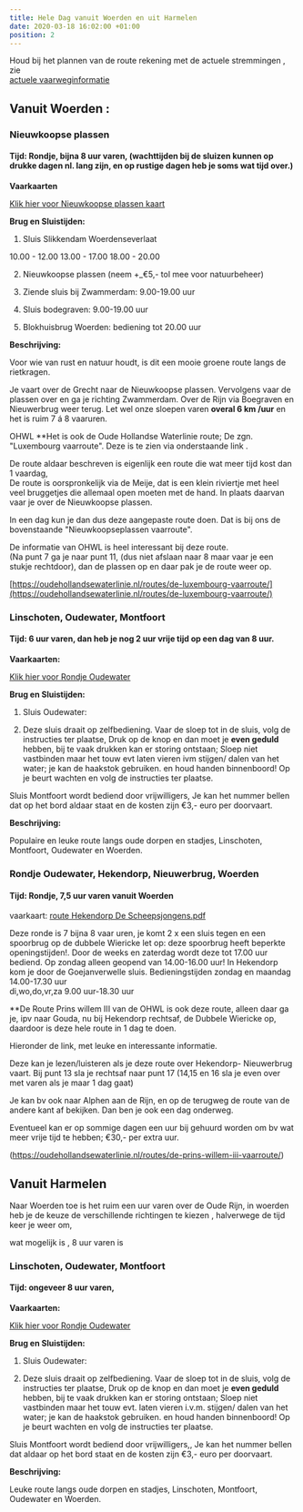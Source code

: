 ```yaml
---
title: Hele Dag vanuit Woerden en uit Harmelen
date: 2020-03-18 16:02:00 +01:00
position: 2
---
```


Houd bij het plannen van de route rekening met de actuele stremmingen , zie  
[actuele vaarweginformatie](https://vaarweginformatie.nl/frp/main/#/home)


## Vanuit Woerden : 

### Nieuwkoopse plassen

#### Tijd: Rondje, bijna 8 uur varen, (wachttijden bij de sluizen kunnen op drukke dagen nl. lang zijn, en op rustige dagen heb je soms wat tijd over.)

**Vaarkaarten**

[Klik hier voor Nieuwkoopse plassen kaart](/uploads/route%20Nieuwkoopse%20plassen%20De%20Scheepsjongens.pdf)

**Brug en Sluistijden:**

1. Sluis Slikkendam Woerdenseverlaat  

 10.00 - 12.00
 13.00 - 17.00
 18.00 - 20.00

2. Nieuwkoopse plassen (neem +\_€5,- tol mee voor natuurbeheer)

3. Ziende sluis bij Zwammerdam: 9.00-19.00 uur

4. Sluis bodegraven: 9.00-19.00 uur

5. Blokhuisbrug Woerden: bediening tot 20.00 uur

**Beschrijving:**

Voor wie van rust en natuur houdt, is dit een mooie groene route langs de rietkragen.

Je vaart over de Grecht naar de Nieuwkoopse plassen.
Vervolgens vaar de plassen over en ga je richting Zwammerdam.
 Over de Rijn via Boegraven en Nieuwerbrug weer terug. 
  Let wel onze sloepen varen **overal 6 km /uur** en het is ruim 7 á 8 vaaruren.

OHWL
**Het is ook de Oude Hollandse Waterlinie route; De zgn. "Luxembourg vaarroute". Deze is te zien via onderstaande link .

De route aldaar beschreven is eigenlijk een route die wat meer tijd kost dan 1 vaardag,  
De route is oorspronkelijk via de Meije, dat is een klein riviertje met heel veel bruggetjes die allemaal open moeten met de hand.
In plaats daarvan vaar je over de Nieuwkoopse plassen.

In een dag kun je dan dus deze aangepaste route doen.
Dat is bij ons de bovenstaande "Nieuwkoopseplassen vaarroute".

De informatie van OHWL is heel interessant bij deze route.   
(Na punt 7 ga je naar punt 11, (dus niet afslaan naar 8 maar vaar je een stukje rechtdoor), dan de plassen op en daar pak je de route weer op. 

[https://oudehollandsewaterlinie.nl/routes/de-luxembourg-vaarroute/](https://oudehollandsewaterlinie.nl/routes/de-luxembourg-vaarroute/)


### Linschoten, Oudewater, Montfoort 


#### Tijd: 6 uur varen,  dan heb je nog 2 uur vrije tijd op een dag van 8 uur.

**Vaarkaarten:**

[Klik hier voor Rondje Oudewater](/uploads/rondje%20Oudewater%20-%20Montfoort.pdf)

**Brug en Sluistijden:**

1. Sluis Oudewater:

2. Deze sluis draait op zelfbediening.
   Vaar de sloep tot in de sluis, volg de instructies ter plaatse,
   Druk op de knop en dan moet je **even geduld** hebben, bij te vaak drukken kan er storing ontstaan;
   Sloep niet vastbinden  maar het touw evt laten vieren ivm stijgen/ dalen van het water; je kan de haakstok gebruiken. en houd handen binnenboord! Op je beurt wachten en volg de instructies ter plaatse.

Sluis Montfoort wordt bediend door vrijwilligers, 
Je kan het nummer bellen dat op het bord aldaar staat en de kosten zijn  €3,- euro per doorvaart.

**Beschrijving:**

Populaire en leuke route langs oude dorpen en stadjes, Linschoten, Montfoort, Oudewater en Woerden.


### Rondje Oudewater, Hekendorp, Nieuwerbrug, Woerden 


#### Tijd: Rondje, 7,5 uur varen vanuit Woerden


vaarkaart: [route Hekendorp De Scheepsjongens.pdf](/uploads/route%20Hekendorp%20De%20Scheepsjongens.pdf)


Deze ronde is 7 bijna 8 vaar uren, je komt 2 x een sluis tegen en een spoorbrug op de dubbele Wiericke 
let op: deze spoorbrug  heeft beperkte openingstijden!. Door de weeks en zaterdag wordt deze tot 17.00 uur bediend.
Op zondag alleen geopend van 14.00-16.00 uur!
In Hekendorp kom je door de Goejanverwelle sluis.
Bedieningstijden zondag en maandag 14.00-17.30 uur  
di,wo,do,vr,za 9.00 uur-18.30 uur

**De Route Prins willem III van de OHWL is ook deze route, alleen daar ga je, ipv naar Gouda, nu bij Hekendorp rechtsaf, de Dubbele Wiericke op, daardoor is deze hele route in 1 dag te doen.

Hieronder de link, met leuke en interessante informatie. 

Deze kan je lezen/luisteren als je deze route over Hekendorp- Nieuwerbrug vaart. Bij punt 13 sla je rechtsaf naar punt 17
(14,15 en 16 sla je even over met varen als je maar 1 dag gaat) 

Je kan bv ook naar Alphen aan de Rijn, en op de terugweg de route van de andere kant af bekijken. Dan ben je ook een dag onderweg.

Eventueel kan er op sommige dagen een uur bij gehuurd worden om bv wat meer vrije tijd te hebben; €30,- per extra uur.

(https://oudehollandsewaterlinie.nl/routes/de-prins-willem-iii-vaarroute/)


## Vanuit Harmelen

Naar Woerden toe is het ruim een uur varen over de Oude Rijn, 
in woerden heb je de keuze de verschillende richtingen te kiezen , halverwege de tijd keer je weer om,

wat mogelijk is , 8 uur varen is


### Linschoten, Oudewater, Montfoort

#### Tijd: ongeveer 8 uur varen,

**Vaarkaarten:**

[Klik hier voor Rondje Oudewater](/uploads/rondje%20Oudewater%20-%20Montfoort.pdf)

**Brug en Sluistijden:**

1. Sluis Oudewater:

2. Deze sluis draait op zelfbediening.
   Vaar de sloep tot in de sluis, volg de instructies ter plaatse,
   Druk op de knop en dan moet je **even geduld** hebben, bij te vaak drukken kan er storing ontstaan;
   Sloep niet vastbinden  maar het touw evt. laten vieren i.v.m. stijgen/ dalen van het water; je kan de haakstok gebruiken. en houd handen binnenboord! Op je beurt wachten en volg de instructies ter plaatse.

Sluis Montfoort wordt bediend door vrijwilligers,,
Je kan het nummer bellen dat aldaar op het bord staat en de kosten zijn €3,- euro per doorvaart.

**Beschrijving:**

Leuke route langs oude dorpen en stadjes, Linschoten, Montfoort, Oudewater en Woerden.


